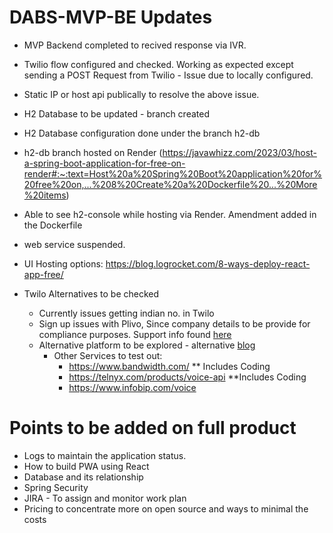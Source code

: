 # DABS-MVP-BE Updates

* MVP Backend completed to recived response via IVR.
* Twilio flow configured and checked. Working as expected except sending a POST Request from Twilio - Issue due to locally configured.
* Static IP or host api publically to resolve the above issue.
* H2 Database to be updated - branch created
* H2 Database configuration done under the branch h2-db
* h2-db branch hosted on Render (https://javawhizz.com/2023/03/host-a-spring-boot-application-for-free-on-render#:~:text=Host%20a%20Spring%20Boot%20application%20for%20free%20on,...%208%20Create%20a%20Dockerfile%20...%20More%20items)
* Able to see h2-console while hosting via Render. Amendment added in the Dockerfile
* web service suspended.
* UI Hosting options: https://blog.logrocket.com/8-ways-deploy-react-app-free/

* Twilo Alternatives to be checked
    * Currently issues getting indian no. in Twilo
    * Sign up issues with Plivo, Since company details to be provide for compliance purposes. Support info found [here](https://support.plivo.com/hc/en-us/articles/4406444053529)
    * Alternative platform to be explored - alternative [blog](https://www.g2.com/products/plivo/competitors/alternatives)
        * Other Services to test out:
          * https://www.bandwidth.com/ ** Includes Coding
          * https://telnyx.com/products/voice-api **Includes Coding
          * https://www.infobip.com/voice
            
# Points to be added on full product
* Logs to maintain the application status.
* How to build PWA using React
* Database and its relationship
* Spring Security
* JIRA - To assign and monitor work plan
* Pricing to concentrate more on open source and ways to minimal the costs
